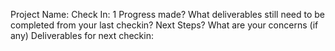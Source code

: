 Project Name:
Check In: 1
Progress made?
What deliverables still need to be completed from your last checkin?
Next Steps?
What are your concerns (if any)
Deliverables for next checkin:
